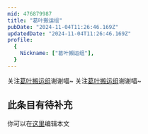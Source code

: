 ```yaml
---
mid: 476879987
title: "葛叶搬运组"
pubDate: "2024-11-04T11:26:46.169Z"
updatedDate: "2024-11-04T11:26:46.169Z"
profile:
  {
    Nickname: ["葛叶搬运组"],
  }
---
```


关注[葛叶搬运组](https://space.bilibili.com/476879987)谢谢喵~ 关注[葛叶搬运组](https://space.bilibili.com/476879987)谢谢喵~

## 此条目有待补充
你可以在[这里](https://github.com/Yuhanawa/VTuber.ICU/edit/master/src/content/v/葛叶搬运组/index.md)编辑本文
